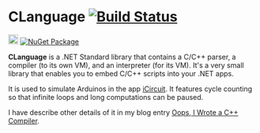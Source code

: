# CLanguage [![Build Status](https://app.bitrise.io/app/cfa2ebe75549e772/status.svg?token=iZkWdHffpXypGmojf2MgGQ&branch=master)](https://app.bitrise.io/app/cfa2ebe75549e772)

<img src="https://github.com/praeclarum/CLanguage/raw/master/Documentation/Icon.png" height="20"> [![NuGet Package](https://img.shields.io/nuget/v/CLanguage.svg)](https://www.nuget.org/packages/CLanguage)

**CLanguage** is a .NET Standard library that contains a C/C++ parser, a compiler (to its own VM),
and an interpreter (for its VM). It's a very small library that enables you to embed C/C++ scripts into your .NET apps.

It is used to simulate Arduinos in the app [iCircuit](http://icircuitapp.com).
It features cycle counting so that infinite loops and long computations can be paused.

I have describe other details of it in my blog entry [Oops, I Wrote a C++ Compiler](https://praeclarum.org/2018/08/27/oops-i-wrote-a-c-compiler.html).
